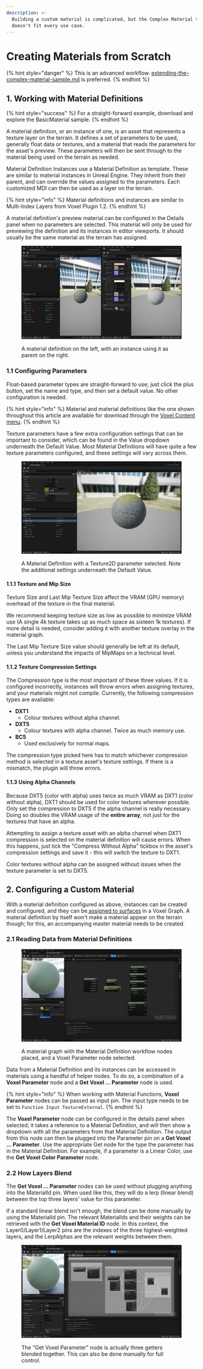 ```yaml
---
description: >-
  Building a custom material is complicated, but the Complex Material template
  doesn't fit every use case.
---
```


# Creating Materials from Scratch

{% hint style="danger" %}
This is an advanced workflow. [extending-the-complex-material-sample.md](extending-the-complex-material-sample.md "mention") is preferred.
{% endhint %}

## 1. Working with Material Definitions

{% hint style="success" %}
For a straight-forward example, download and explore the BasicMaterial sample.
{% endhint %}

A material definition, or an instance of one, is an asset that represents a texture layer on the terrain. It defines a set of parameters to be used, generally float data or textures, and a material that reads the parameters for the asset's preview. These parameters will then be sent through to the material being used on the terrain as needed.

Material Definition Instances use a Material Definition as template. These are similar to material instances in Unreal Engine. They inherit from their parent, and can override the values assigned to the parameters. Each customized MDI can then be used as a layer on the terrain.

{% hint style="info" %}
Material definitions and instances are similar to Multi-Index Layers from Voxel Plugin 1.2.
{% endhint %}

A material definition's preview material can be configured in the Details panel when no parameters are selected. This material will only be used for previewing the definition and its instances in editor viewports. It should usually be the same material as the terrain has assigned.

<figure><img src="../../../.gitbook/assets/image (3) (1) (1) (1) (1).png" alt=""><figcaption><p>A material definition on the left, with an instance using it as parent on the right.</p></figcaption></figure>

### &#x20;  1.1 Configuring Parameters

Float-based parameter types are straight-forward to use; just click the plus button, set the name and type, and then set a default value. No other configuration is needed.

{% hint style="info" %}
Material and material definitions like the one shown throughout this article are available for download through the [Voxel Content menu](../../../getting-started/installing-voxel-content.md).&#x20;
{% endhint %}

Texture parameters have a few extra configuration settings that can be important to consider, which can be found in the Value dropdown underneath the Default Value. Most Material Definitions will have quite a few texture parameters configured, and these settings will vary across them.

<figure><img src="../../../.gitbook/assets/image (4) (1) (1) (1) (1).png" alt=""><figcaption><p>A Material Definition with a Texture2D parameter selected. Note the additional settings underneath the Default Value.</p></figcaption></figure>

#### &#x20;     1.1.1 Texture and Mip Size

Texture Size and Last Mip Texture Size affect the VRAM (GPU memory) overhead of the texture in the final material.&#x20;

We recommend keeping texture size as low as possible to minimize VRAM use (A single 4k texture takes up as much space as sixteen 1k textures). If more detail is needed, consider adding it with another texture overlay in the material graph.

The Last Mip Texture Size value should generally be left at its default, unless you understand the impacts of MipMaps on a technical level.&#x20;

#### &#x20;     1.1.2 Texture Compression Settings

The Compression type is the most important of these three values. If it is configured incorrectly, instances will throw errors when assigning textures, and your materials might not compile. Currently, the following compression types are available:

* **DXT1**
  * Colour textures without alpha channel.
* **DXT5**
  * Colour textures with alpha channel. Twice as much memory use.
* **BC5**
  * Used exclusively for normal maps.

The compression type picked here has to match whichever compression method is selected in a texture asset's texture settings. If there is a mismatch, the plugin will throw errors.

#### &#x20;     1.1.3 Using Alpha Channels

Because DXT5 (color with alpha) uses twice as much VRAM as DXT1 (color without alpha), DXT1 should be used for color textures wherever possible. Only set the compression to DXT5 if the alpha channel is really necessary. Doing so doubles the VRAM usage of the **entire array**, not just for the textures that have an alpha.&#x20;

Attempting to assign a texture asset with an alpha channel when DXT1 compression is selected on the material definition will cause errors. When this happens, just tick the "Compress Without Alpha" tickbox in the asset's compression settings and save it - this will switch the texture to DXT1.

Color textures without alpha can be assigned without issues when the texture parameter is set to DXT5.&#x20;

## 2. Configuring a Custom Material

With a material definition configured as above, instances can be created and configured, and they can be[ assigned to surfaces](../working-with-surfaces/applying-materials-to-a-surface.md) in a Voxel Graph. A material definition by itself won't make a material appear on the terrain though; for this, an accompanying master material needs to be created.

### &#x20;  2.1 Reading Data from Material Definitions

<figure><img src="../../../.gitbook/assets/image (146).png" alt=""><figcaption><p>A material graph with the Material Definition workflow nodes placed, and a Voxel Parameter node selected.</p></figcaption></figure>

Data from a Material Definition and its instances can be accessed in materials using a handful of helper nodes. To do so, a combination of a **Voxel Parameter** node and a **Get Voxel ... Parameter** node is used.

{% hint style="info" %}
When working with Material Functions, **Voxel Parameter** nodes can be passed as input pin. The input type needs to be set to `Function Input TextureExternal`.&#x20;
{% endhint %}

The **Voxel Parameter** node can be configured in the details panel when selected; it takes a reference to a Material Definition, and will then show a dropdown with all the parameters from that Material Definition. The output from this node can then be plugged into the Parameter pin on a **Get Voxel ... Parameter**. Use the appropriate Get node for the type the parameter has in the Material Definition. For example, if a parameter is a Linear Color, use the **Get Voxel Color Parameter** node.

### &#x20;  2.2 How Layers Blend

The **Get Voxel ... Parameter** nodes can be used without plugging anything into the MaterialId pin. When used like this, they will do a lerp (linear blend) between the top three layers' value for this parameter.

If a standard linear blend isn't enough, the blend can be done manually by using the MaterialId pin. The relevant MaterialIds and their weights can be retrieved with the **Get Voxel Material ID** node. In this context, the Layer0/Layer1/Layer2 pins are the indexes of the three highest-weighted layers, and the LerpAlphas are the relevant weights between them.&#x20;

<figure><img src="../../../.gitbook/assets/image (148).png" alt=""><figcaption><p>The "Get Voxel Parameter" node is actually three getters blended together. This can also be done manually for full control.</p></figcaption></figure>

